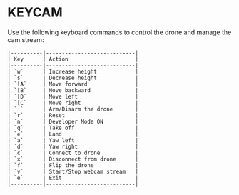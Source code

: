 # KEYCAM

Use the following keyboard commands to control the drone and manage the cam stream:

    |----------|----------------------------|
    | Key      | Action                     |
    |----------|----------------------------|
    | `w`      | Increase height            |
    | `s`      | Decrease height            |
    | `[A`     | Move forward               |
    | `[B`     | Move backward              |
    | `[D`     | Move left                  |
    | `[C`     | Move right                 |
    | ` `      | Arm/Disarm the drone       |
    | `r`      | Reset                      |
    | `n`      | Developer Mode ON          |
    | `q`      | Take off                   |
    | `e`      | Land                       |
    | `a`      | Yaw left                   |
    | `d`      | Yaw right                  |
    | `c`      | Connect to drone           |
    | `x`      | Disconnect from drone      |
    | `f`      | Flip the drone             |
    | `v`      | Start/Stop webcam stream   |
    | `e`      | Exit                       |
    |----------|----------------------------|

    
